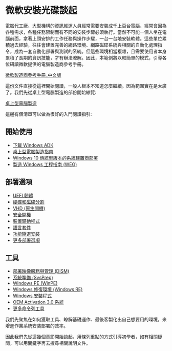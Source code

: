 # 微軟安裝光碟談起

電腦代工廠、大型機構的資訊維運人員經常需要安裝成千上百台電腦，經常會因為各種需求，各種任務限制而有不同的安裝步驟必須執行。當然不可能一個人坐在電腦前面，拿著上頭安排的工作任務與操作步驟，一台一台地安裝軟體。這些單位累積過去經驗，往往會建置完善的網路環境、網路磁碟系統與相關的自動化處理指令，成為一套自動化部署與測試的系統。但這些環境相當複雜，且需要使用者本身累積了長期的資訊技能，才有辦法瞭解。因此，本範例將以較簡單的模式，引導各位研讀微軟提供的電腦製造商參考手冊。

[微軟製造商參考手冊_中文版](https://docs.microsoft.com/zh-tw/windows-hardware/manufacture/)

這份文件直接從這裡開始閱讀，一般人根本不知道怎麼繼續。因為範圍實在是太廣了。我們先從桌上型電腦製造的部份開始綜覽:

[桌上型電腦製造](https://docs.microsoft.com/zh-tw/windows-hardware/manufacture/desktop/)

這邊有個清單可以做為很好的入門閱讀指引:

## 開始使用

* [下載 Windows ADK](https://go.microsoft.com/fwlink/p/?LinkId=526803)
* [桌上型電腦製造指南](https://docs.microsoft.com/windows-hardware/manufacture/desktop/oem-deployment-of-windows-10-for-desktop-editions-overview)
* [Windows 10 傳統型版本的系統建置商部署](https://docs.microsoft.com/windows-hardware/manufacture/desktop/system-builder-deployment-of-windows-10-for-desktop-editions)
* [製造 Windows 工程指南 (WEG)](https://docs.microsoft.com/windows-hardware/manufacture/desktop/manufacturing-windows-engineering-guide)

## 部署選項

* [UEFI 韌體](https://docs.microsoft.com/windows-hardware/design/device-experiences/oem-uefi)
* [硬碟和磁碟分割](https://docs.microsoft.com/windows-hardware/manufacture/desktop/hard-drives-and-partitions)
* [VHD (原生開機)](https://docs.microsoft.com/windows-hardware/manufacture/desktop/deploy-windows-on-a-vhd--native-boot)
* [安全開機](https://docs.microsoft.com/windows-hardware/design/device-experiences/oem-secure-boot)
* [裝置驅動程式](https://docs.microsoft.com/windows-hardware/manufacture/desktop/device-drivers-and-deployment-overview)
* [語言套件](https://docs.microsoft.com/windows-hardware/manufacture/desktop/add-language-packs-to-windows)
* [功能隨選安裝](https://docs.microsoft.com/windows-hardware/manufacture/desktop/features-on-demand-v2--capabilities)
* [更多部署選項](https://docs.microsoft.com/windows-hardware/manufacture/desktop/windows-deployment-options)

## 工具

* [部署映像服務與管理 (DISM)](https://docs.microsoft.com/windows-hardware/manufacture/desktop/dism---deployment-image-servicing-and-management-technical-reference-for-windows)
* [系統準備 (SysPrep)](https://docs.microsoft.com/windows-hardware/manufacture/desktop/sysprep--system-preparation--overview)
* [Windows PE (WinPE)](https://docs.microsoft.com/windows-hardware/manufacture/desktop/winpe-intro)
* [Windows 修復環境 (Windows RE)](https://docs.microsoft.com/windows-hardware/manufacture/desktop/windows-recovery-environment--windows-re--technical-reference)
* [Windows 安裝程式](https://docs.microsoft.com/windows-hardware/manufacture/desktop/windows-setup-technical-reference)
* [OEM Activation 3.0 系統](https://docs.microsoft.com/windows-hardware/manufacture/desktop/oem-activation-3)
* [更多命令列工具](https://docs.microsoft.com/windows-hardware/manufacture/desktop/windows-deployment-command-line-tools-reference)


我們先聚焦在如何獲取工具、瞭解基礎運作、最後客製化出自己想要用的環境，來增進作業系統安裝部署的效率。

因此我們先從這幾個章節開始談起，用條列重點的方式引導初學者，如有相關疑問，可以用關鍵字再去搜尋相關說明文件。
